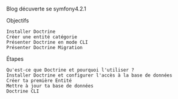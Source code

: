 Blog décuverte se symfony4.2.1

 Objectifs

    Installer Doctrine
    Créer une entité catégorie
    Présenter Doctrine en mode CLI
    Présenter Doctrine Migration

Étapes

    Qu'est-ce que Doctrine et pourquoi l'utiliser ?
    Installer Doctrine et configurer l'accès à la base de données
    Créer ta première Entité
    Mettre à jour ta base de données
    Doctrine CLI
